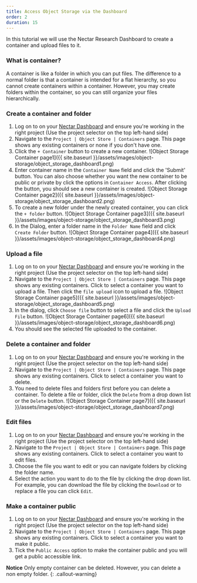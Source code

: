 ```yaml
---
title: Access Object Storage via the Dashboard
order: 2
duration: 15
---
```


In this tutorial we will use the Nectar Research Dashboard to create a container and upload files to it. 

### What is container?
A container is like a folder in which you can put files. The difference to a normal folder is that a container is intended for a flat hierarchy, so you cannot create containers within a container. However, you may create folders within the container, so you can still organize your files hierarchically.

### Create a container and folder

1. Log on to on your [Nectar Dashboard](https://dashboard.rc.nectar.org.au) and ensure you're working in the right project (Use the project selector on the top left-hand side)
2. Navigate to the `Project | Object Store | Containers` page. This page shows any existing containers or none if you don't have one.
3. Click the `+ Container` button to create a new container.
![Object Storage Container page1]({{ site.baseurl }}/assets/images/object-storage/object_storage_dashboard1.png)
4. Enter container name in the `Container Name` field and click the 'Submit' button. You can also choose whether you want the new container to be public or private by click the options in `Container Access`. After clicking the button, you should see a new container is created.
![Object Storage Container page2]({{ site.baseurl }}/assets/images/object-storage/object_storage_dashboard2.png)
5. To create a new folder under the newly created container, you can click the `+ folder` button.
![Object Storage Container page3]({{ site.baseurl }}/assets/images/object-storage/object_storage_dashboard3.png)
6. In the Dialog, enter a folder name in the `Folder Name` field and click `Create Folder` button.
![Object Storage Container page4]({{ site.baseurl }}/assets/images/object-storage/object_storage_dashboard4.png)

### Upload a file
1. Log on to on your [Nectar Dashboard](https://dashboard.rc.nectar.org.au) and ensure you're working in the right project (Use the project selector on the top left-hand side)
2. Navigate to the `Project | Object Store | Containers` page. This page shows any existing containers. Click to select a container you want to upload a file. Then click the `file upload` icon to upload a file.
![Object Storage Container page5]({{ site.baseurl }}/assets/images/object-storage/object_storage_dashboard5.png)
3. In the dialog, click `Choose file` button to select a file and click the `Upload File` button.
![Object Storage Container page6]({{ site.baseurl }}/assets/images/object-storage/object_storage_dashboard6.png)
4. You should see the selected file uploaded to the container.

### Delete a container and folder
1. Log on to on your [Nectar Dashboard](https://dashboard.rc.nectar.org.au) and ensure you're working in the right project (Use the project selector on the top left-hand side)
2. Navigate to the `Project | Object Store | Containers` page. This page shows any existing containers. Click to select a container you want to delete.
3. You need to delete files and folders first before you can delete a container.  To delete a file or folder, click the `Delete` from a drop down list or the `Delete` button.
![Object Storage Container page7]({{ site.baseurl }}/assets/images/object-storage/object_storage_dashboard7.png)

### Edit files
1. Log on to on your [Nectar Dashboard](https://dashboard.rc.nectar.org.au) and ensure you're working in the right project (Use the project selector on the top left-hand side)
2. Navigate to the `Project | Object Store | Containers` page. This page shows any existing  containers. Click to select a container you want to edit files.
3. Choose the file you want to edit or you can navigate folders by clicking the folder name.
4. Select the action you want to do to the file by clicking the drop down list. For example, you can download the file by clicking the `Download` or to replace a file you can click `Edit`.

### Make a container public
1. Log on to on your [Nectar Dashboard](https://dashboard.rc.nectar.org.au) and ensure you're working in the right project (Use the project selector on the top left-hand side)
2. Navigate to the `Project | Object Store | Containers` page. This page shows any existing containers. Click to select a container you want to make it public.
3. Tick the `Public Access` option to make the container public and you will get a public accessible  link.

**Notice** 
Only empty container can be deleted. However, you can delete a non empty folder. 
{: .callout-warning}